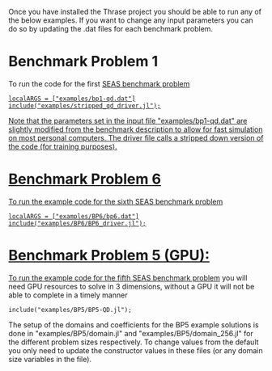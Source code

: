 
Once you have installed the Thrase project you should be able to run any of the below examples. If you want to change any input parameters you can do so by updating the .dat files for each benchmark problem.

# Benchmark Problem 1
To run the code for the first <a href="https://strike.scec.org/cvws/seas/download/SEAS_BP1_QD.pdf">SEAS benchmark problem

```
localARGS = ["examples/bp1-qd.dat"]
include("examples/stripped_qd_driver.jl");
```

Note that the parameters set in the input file "examples/bp1-qd.dat" are slightly modified from the benchmark description to allow for fast simulation on most personal computers. The driver file calls a stripped down version of the code (for training purposes).


# Benchmark Problem 6
To run the example code for the <a href="https://strike.scec.org/cvws/seas/download/SEAS_BP6.pdf">sixth SEAS benchmark problem

```
localARGS = ["examples/BP6/bp6.dat"]
include("examples/BP6/BP6_driver.jl");
```

# Benchmark Problem 5 (GPU):
To run the example code for the <a href="https://strike.scec.org/cvws/seas/download/SEAS_BP5.pdf">fifth SEAS benchmark problem</a> you will need GPU resources to solve in 3 dimensions, without a GPU it will not be able to complete in a timely manner
```
include("examples/BP5/BP5-QD.jl");
```
The setup of the domains and coefficients for the BP5 example solutions is done in "examples/BP5/domain.jl" and "examples/BP5/domain_256.jl" for the different problem sizes respectively. To change values from the default you only need to update the constructor values in these files (or any domain size variables in the file).